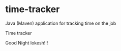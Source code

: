 # time-tracker
Java (Maven) application for tracking time on the job

Time tracker

Good Night lokesh!!!
